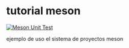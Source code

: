 # tutorial meson

[![Meson Unit Test](https://github.com/ninjaoflight/tutorial-meson/actions/workflows/meson-test.yml/badge.svg)](https://github.com/ninjaoflight/tutorial-meson/actions/workflows/meson-test.yml)

ejemplo de uso el sistema de proyectos meson
